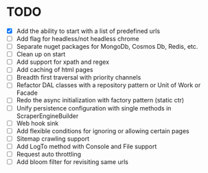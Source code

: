 ﻿# TODO

- [X] Add the ability to start with a list of predefined urls
- [ ] Add flag for headless/not headless chrome
- [ ] Separate nuget packages for MongoDb, Cosmos Db, Redis, etc.
- [ ] Clean up on start
- [ ] Add support for xpath and regex
- [ ] Add caching of html pages
- [ ] Breadth first traversal with priority channels
- [ ] Refactor DAL classes with a repository pattern or Unit of Work or Facade
- [ ] Redo the async initialization with factory pattern (static ctr)
- [ ] Unify persistence configuration with single methods in ScraperEngineBuilder
- [ ] Web hook sink
- [ ] Add flexible conditions for ignoring or allowing certain pages
- [ ] Sitemap crawling support
- [ ] Add LogTo method with Console and File support
- [ ] Request auto throttling
- [ ] Add bloom filter for revisiting same urls  